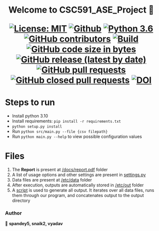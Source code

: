 # 
<h1 align="center">
Welcome to CSC591_ASE_Project 👋

[![License: MIT](https://img.shields.io/badge/License-MIT-green.svg)](https://opensource.org/licenses/MIT)
[![Github](https://img.shields.io/badge/language-python-red.svg)](https://docs.python.org/3/)
[![Python 3.6](https://img.shields.io/badge/python-3.10-blue.svg)](https://www.python.org/downloads/release/python-310/)
[![GitHub contributors](https://img.shields.io/github/contributors/vishakayadav/CSC591_ASE_Project)](https://github.com/vishakayadav/CSC591_ASE_Project/graphs/contributors/)
[![Build](https://github.com/vishakayadav/CSC591_ASE_Project/actions/workflows/run.yml/badge.svg)](https://github.com/vishakayadav/CSC591_ASE_Project/actions/workflows/run.yml)
[![GitHub code size in bytes](https://img.shields.io/github/languages/code-size/vishakayadav/CSC591_ASE_Project)]()
[![GitHub release (latest by date)](https://img.shields.io/github/v/release/vishakayadav/CSC591_ASE_Project)](https://github.com/vishakayadav/CSC591_ASE_Project/releases/tag)
[![GitHub pull requests](https://img.shields.io/github/issues-pr-raw/vishakayadav/CSC591_ASE_Project)](https://github.com/vishakayadav/CSC591_ASE_Project/pulls)
[![GitHub closed pull requests](https://img.shields.io/github/issues-pr-closed-raw/vishakayadav/CSC591_ASE_Project)](https://github.com/vishakayadav/CSC591_ASE_Project/pulls)
[![DOI](https://zenodo.org/badge/629292805.svg)](https://zenodo.org/badge/latestdoi/629292805)


# Steps to run
- Install python 3.10
- Install requirements: `pip install -r requirements.txt`
- `python setup.py install`
- Run `python src/main.py --file {csv filepath}`
- Run `python main.py --help` to view possible configuration values
  
# Files
  1. The <b>Report</b> is present at [/docs/report.pdf](https://github.com/vishakayadav/CSC591_ASE_Project/tree/main/docs/Report.pdf) folder
  2. A list of usage options and other settings are present in [settings.py](https://github.com/vishakayadav/CSC591_ASE_Project/blob/main/src/settings.py)
  3. Data files are present at [/etc/data](https://github.com/vishakayadav/CSC591_ASE_Project/tree/main/etc/data) folder
  4. After execution, outputs are automatically stored in [/etc/out](https://github.com/vishakayadav/CSC591_ASE_Project/tree/main/etc/out) folder
  5. A [script](run.sh) is used to generate all output. It iterates over all data files, runs them through our program, and concatenates output to the output directory


### Author
👤 **spandey5, snaik2, vyadav**

